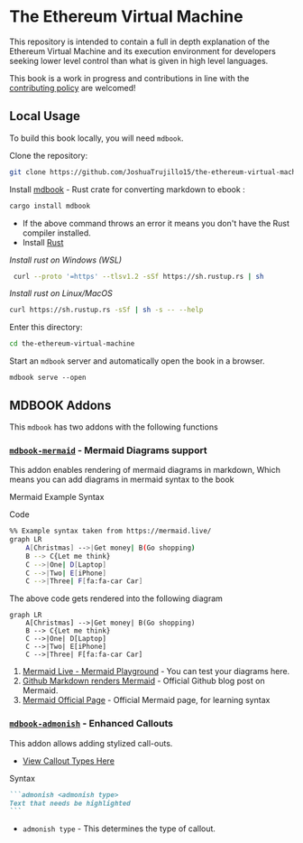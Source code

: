# The Ethereum Virtual Machine

This repository is intended to contain a full in depth explanation of the Ethereum Virtual Machine
and its execution environment for developers seeking lower level control than what is given in high
level languages.

This book is a work in progress and contributions in line with the
[contributing policy](CONTRIBUTING) are welcomed!

## Local Usage

To build this book locally, you will need `mdbook`.

Clone the repository:

```bash
git clone https://github.com/JoshuaTrujillo15/the-ethereum-virtual-machine/
```

Install [mdbook](https://lib.rs/crates/mdbook) - Rust crate for converting markdown to ebook :

```rust
cargo install mdbook
```

- If the above command throws an error it means you don't have the Rust compiler installed.
- Install [Rust](https://forge.rust-lang.org/infra/other-installation-methods.html)

_Install rust on Windows (WSL)_

```bash
 curl --proto '=https' --tlsv1.2 -sSf https://sh.rustup.rs | sh
```

_Install rust on Linux/MacOS_

```bash
curl https://sh.rustup.rs -sSf | sh -s -- --help
```

Enter this directory:

```bash
cd the-ethereum-virtual-machine
```

Start an `mdbook` server and automatically open the book in a browser.

```
mdbook serve --open
```

## MDBOOK Addons

This `mdbook` has two addons with the following functions

### [`mdbook-mermaid`](https://lib.rs/crates/mdbook-mermaid) - Mermaid Diagrams support

This addon enables rendering of mermaid diagrams in markdown, Which means you can add diagrams in mermaid syntax to the book

Mermaid Example Syntax

Code

```bash
%% Example syntax taken from https://mermaid.live/
graph LR
    A[Christmas] -->|Get money| B(Go shopping)
    B --> C{Let me think}
    C -->|One| D[Laptop]
    C -->|Two| E[iPhone]
    C -->|Three| F[fa:fa-car Car]

```

The above code gets rendered into the following diagram

```mermaid
graph LR
    A[Christmas] -->|Get money| B(Go shopping)
    B --> C{Let me think}
    C -->|One| D[Laptop]
    C -->|Two| E[iPhone]
    C -->|Three| F[fa:fa-car Car]
```

1. [Mermaid Live - Mermaid Playground](https://mermaid.live/) - You can test your diagrams here.
2. [Github Markdown renders Mermaid](https://github.blog/2022-02-14-include-diagrams-markdown-files-mermaid/) - Official Github blog post on Mermaid.
3. [Mermaid Official Page](https://mermaid-js.github.io/mermaid/#/) - Official Mermaid page, for learning syntax

### [`mdbook-admonish`](https://lib.rs/crates/mdbook-admonish) - Enhanced Callouts

This addon allows adding stylized call-outs.

- [View Callout Types Here](https://tommilligan.github.io/mdbook-admonish/reference.html)

Syntax

````markdown
```admonish <admonish type>
Text that needs be highlighted
```
````

- `admonish type` - This determines the type of callout.
